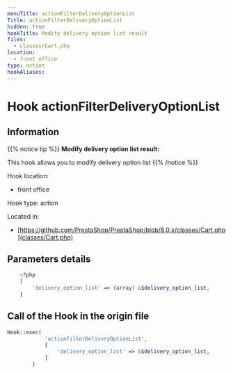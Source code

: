 ```yaml
---
menuTitle: actionFilterDeliveryOptionList
Title: actionFilterDeliveryOptionList
hidden: true
hookTitle: Modify delivery option list result
files:
  - classes/Cart.php
location:
  - front office
type: action
hookAliases:
---
```


# Hook actionFilterDeliveryOptionList

## Information

{{% notice tip %}}
**Modify delivery option list result:** 

This hook allows you to modify delivery option list
{{% /notice %}}

Hook location:
  - front office

Hook type: action

Located in: 
  - [https://github.com/PrestaShop/PrestaShop/blob/8.0.x/classes/Cart.php](classes/Cart.php)

## Parameters details

```php
    <?php
    [
        'delivery_option_list' => (array) &$delivery_option_list,
    ]
```

## Call of the Hook in the origin file

```php
Hook::exec(
            'actionFilterDeliveryOptionList',
            [
                'delivery_option_list' => &$delivery_option_list,
            ]
        )
```